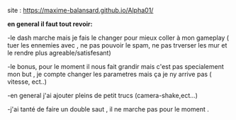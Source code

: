 

site : https://maxime-balansard.github.io/Alpha01/


**en general il faut tout revoir:**

-le dash marche mais je fais le changer pour mieux coller à mon gameplay ( tuer les ennemies avec , ne pas pouvoir le spam, ne pas trverser les mur et le  rendre plus agreable/satisfesant)

-le bonus, pour le moment il nous fait grandir mais c'est pas specialement mon but , je compte changer les parametres mais ça je ny arrive pas ( vitesse, ect..)

-en general j'ai ajouter pleins de petit trucs (camera-shake,ect...)

-j'ai tanté de faire un double saut , il ne marche pas pour le moment .









